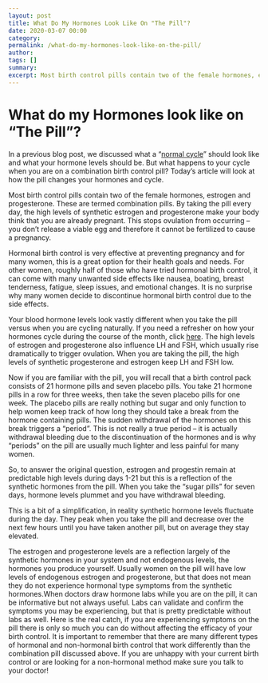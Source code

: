 ```yaml
---
layout: post
title: What Do My Hormones Look Like On "The Pill"?
date: 2020-03-07 00:00
category: 
permalink: /what-do-my-hormones-look-like-on-the-pill/
author: 
tags: []
summary: 
excerpt: Most birth control pills contain two of the female hormones, estrogen and progesterone. These are termed combination pills. By taking the pill every day, the high levels of synthetic estrogen and progesterone make your body think that you are already pregnant.  This stops ovulation from 
---
```

# What do my Hormones look like on “The Pill”?

In a previous blog post, we discussed what a “[normal cycle](https://drtaraburke.com/what-is-a-normal-cycle/)” should look like and what your hormone levels should be. But what happens to your cycle when you are on a combination birth control pill? Today’s article will look at how the pill changes your hormones and cycle. 

Most birth control pills contain two of the female hormones, estrogen and progesterone. These are termed combination pills. By taking the pill every day, the high levels of synthetic estrogen and progesterone make your body think that you are already pregnant.  This stops ovulation from occurring – you don’t release a viable egg and therefore it cannot be fertilized to cause a pregnancy. 

Hormonal birth control is very effective at preventing pregnancy and for many women, this is a great option for their health goals and needs. For other women, roughly half of those who have tried hormonal birth control, it can come with many unwanted side effects like nausea, boating, breast tenderness, fatigue, sleep issues, and emotional changes. It is no surprise why many women decide to discontinue hormonal birth control due to the side effects. 

Your blood hormone levels look vastly different when you take the pill versus when you are cycling naturally. If you need a refresher on how your hormones cycle during the course of the month, click [here](https://drtaraburke.com/what-is-a-normal-cycle/). The high levels of estrogen and progesterone also influence LH and FSH, which usually rise dramatically to trigger ovulation. When you are taking the pill, the high levels of synthetic progesterone and estrogen keep LH and FSH low. 

Now if you are familiar with the pill, you will recall that a birth control pack consists of 21 hormone pills and seven placebo pills. You take 21 hormone pills in a row for three weeks, then take the seven placebo pills for one week. The placebo pills are really nothing but sugar and only function to help women keep track of how long they should take a break from the hormone containing pills. The sudden withdrawal of the hormones on this break triggers a “period”. This is not really a true period – it is actually withdrawal bleeding due to the discontinuation of the hormones and is why “periods” on the pill are usually much lighter and less painful for many women.

So, to answer the original question, estrogen and progestin remain at predictable high levels during days 1-21 but this is a reflection of the synthetic hormones from the pill. When you take the “sugar pills” for seven days, hormone levels plummet and you have withdrawal bleeding. 

This is a bit of a simplification, in reality synthetic hormone levels fluctuate during the day. They peak when you take the pill and decrease over the next few hours until you have taken another pill, but on average they stay elevated. 

The estrogen and progesterone levels are a reflection largely of the synthetic hormones in your system and not endogenous levels, the hormones you produce yourself. Usually women on the pill will have low levels of endogenous estrogen and progesterone, but that does not mean they do not experience hormonal type symptoms from the synthetic hormones.When doctors draw hormone labs while you are on the pill, it can be informative but not always useful. Labs can validate and confirm the symptoms you may be experiencing, but that is pretty predictable without labs as well.  Here is the real catch, if you are experiencing symptoms on the pill there is only so much you can do without affecting the efficacy of your birth control. It is important to remember that there are many different types of hormonal and non-hormonal birth control that work differently than the combination pill discussed above. If you are unhappy with your current birth control or are looking for a non-hormonal method make sure you talk to your doctor! 
